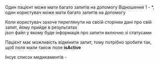 

Один пацієнт може мати багато запитів на допомогу
Відношення 1 - *, один користувач може мати багато запитів на допомогу 

Коли користувач захоче переглянути на своїй сторінки дані про свій запит, йому прийде в результатах  
json файл у якому буде інформація про запити включно зі статусами

Пацієнт має можливість відмінити запит, тому потрібно зробити так, щоб поля мали також поле **isActive**



Інсує список медикаментів -  
